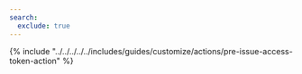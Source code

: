 ```yaml
---
search:
  exclude: true
---
```


{% include "../../../../../includes/guides/customize/actions/pre-issue-access-token-action" %}